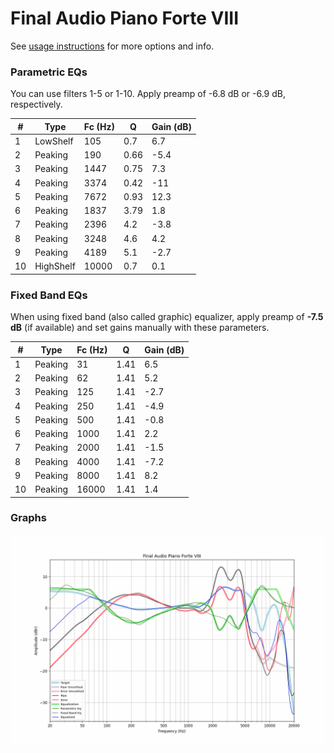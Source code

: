 # Final Audio Piano Forte VIII
See [usage instructions](https://github.com/jaakkopasanen/AutoEq#usage) for more options and info.

### Parametric EQs
You can use filters 1-5 or 1-10. Apply preamp of -6.8 dB or -6.9 dB, respectively.

|   # | Type      |   Fc (Hz) |    Q |   Gain (dB) |
|-----|-----------|-----------|------|-------------|
|   1 | LowShelf  |       105 | 0.7  |         6.7 |
|   2 | Peaking   |       190 | 0.66 |        -5.4 |
|   3 | Peaking   |      1447 | 0.75 |         7.3 |
|   4 | Peaking   |      3374 | 0.42 |       -11   |
|   5 | Peaking   |      7672 | 0.93 |        12.3 |
|   6 | Peaking   |      1837 | 3.79 |         1.8 |
|   7 | Peaking   |      2396 | 4.2  |        -3.8 |
|   8 | Peaking   |      3248 | 4.6  |         4.2 |
|   9 | Peaking   |      4189 | 5.1  |        -2.7 |
|  10 | HighShelf |     10000 | 0.7  |         0.1 |

### Fixed Band EQs
When using fixed band (also called graphic) equalizer, apply preamp of **-7.5 dB** (if available) and set gains manually with these parameters.

|   # | Type    |   Fc (Hz) |    Q |   Gain (dB) |
|-----|---------|-----------|------|-------------|
|   1 | Peaking |        31 | 1.41 |         6.5 |
|   2 | Peaking |        62 | 1.41 |         5.2 |
|   3 | Peaking |       125 | 1.41 |        -2.7 |
|   4 | Peaking |       250 | 1.41 |        -4.9 |
|   5 | Peaking |       500 | 1.41 |        -0.8 |
|   6 | Peaking |      1000 | 1.41 |         2.2 |
|   7 | Peaking |      2000 | 1.41 |        -1.5 |
|   8 | Peaking |      4000 | 1.41 |        -7.2 |
|   9 | Peaking |      8000 | 1.41 |         8.2 |
|  10 | Peaking |     16000 | 1.41 |         1.4 |

### Graphs
![](./Final%20Audio%20Piano%20Forte%20VIII.png)
